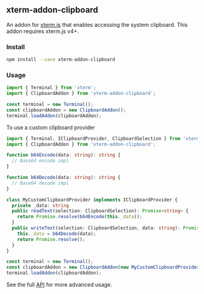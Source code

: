 ## xterm-addon-clipboard

An addon for [xterm.js](https://github.com/xtermjs/xterm.js) that enables accessing the system clipboard. This addon requires xterm.js v4+.

### Install

```bash
npm install --save xterm-addon-clipboard
```

### Usage

```ts
import { Terminal } from 'xterm';
import { ClipboardAddon } from 'xterm-addon-clipboard';

const terminal = new Terminal();
const clipboardAddon = new ClipboardAddon();
terminal.loadAddon(clipboardAddon);
```

To use a custom clipboard provider

```ts
import { Terminal, IClipboardProvider, ClipboardSelection } from 'xterm';
import { ClipboardAddon } from 'xterm-addon-clipboard';

function b64Encode(data: string): string {
  // Base64 encode impl
}

function b64Decode(data: string): string {
  // Base64 decode impl
}

class MyCustomClipboardProvider implements IClipboardProvider {
  private _data: string
  public readText(selection: ClipboardSelection): Promise<string> {
    return Promise.resolve(b64Encode(this._data));
  }
  public writeText(selection: ClipboardSelection, data: string): Promise<void> {
    this._data = b64Decode(data);
    return Promise.resolve();
  }
}

const terminal = new Terminal();
const clipboardAddon = new ClipboardAddon(new MyCustomClipboardProvider());
terminal.loadAddon(clipboardAddon);
```

See the full [API](https://github.com/xtermjs/xterm.js/blob/master/addons/xterm-addon-clipboard/typings/xterm-addon-clipboard.d.ts) for more advanced usage.
